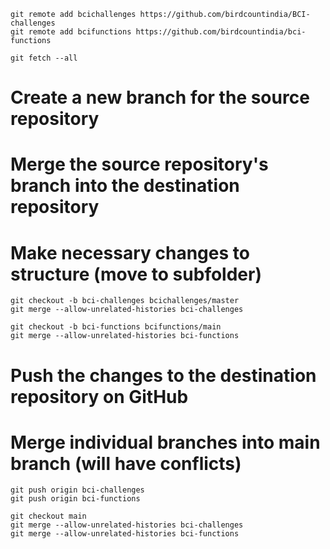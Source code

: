 ```
git remote add bcichallenges https://github.com/birdcountindia/BCI-challenges
git remote add bcifunctions https://github.com/birdcountindia/bci-functions

git fetch --all
```

# Create a new branch for the source repository
# Merge the source repository's branch into the destination repository
# Make necessary changes to structure (move to subfolder)

```
git checkout -b bci-challenges bcichallenges/master
git merge --allow-unrelated-histories bci-challenges

git checkout -b bci-functions bcifunctions/main
git merge --allow-unrelated-histories bci-functions
```

###


# Push the changes to the destination repository on GitHub
# Merge individual branches into main branch (will have conflicts)

```
git push origin bci-challenges
git push origin bci-functions
```

```
git checkout main
git merge --allow-unrelated-histories bci-challenges
git merge --allow-unrelated-histories bci-functions
```
